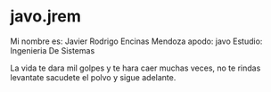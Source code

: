 # javo.jrem
Mi nombre es: Javier Rodrigo Encinas Mendoza
apodo: javo
Estudio: Ingenieria De Sistemas

La vida te dara mil golpes y te hara caer muchas veces, no te rindas levantate sacudete el polvo y sigue adelante.
